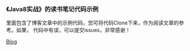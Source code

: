 ### 《Java8实战》的读书笔记代码示例
里面包含了博客文章中的示例代码，您可将代码Clone下来，作为阅读文章的参考。如果，
代码中有误，可以提交issues，非常感谢！

[Blog](http://www.codedream.xin)